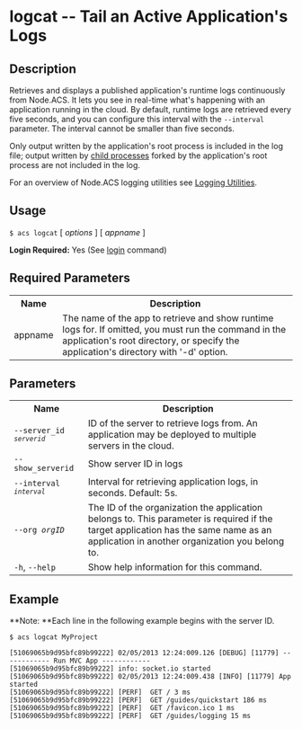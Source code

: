 
# logcat -- Tail an Active Application's Logs

## Description

Retrieves and displays a published application's runtime logs continuously from
Node.ACS. It lets you see in real-time what's happening with an application running in the cloud.
By default, runtime logs are retrieved every five seconds, and you can configure this interval with the
`--interval` parameter. The interval cannot be smaller than five seconds.

Only output written by the application's root process is included in the log
file; output written by [child processes](#!/guide/node_clustering) forked by the application's root
process are not included in the log.

For an overview of Node.ACS logging utilities see [Logging Utilities](#!/guide/node_logging-section-logging-utilities).

## Usage

`$ acs logcat` [ _options_ ] [ _appname_ ]

**Login Required:** Yes (See [login](#!/guide/node_cli_login) command)

## Required Parameters

<table class="doc-table">
    <tbody>
        <tr>
            <th>Name</th>
            <th>Description</th>
        </tr>
        <tr>
            <td>appname</td>
            <td>The name of the app to retrieve and show runtime logs for. If omitted, you must run the command in the application's root directory,
                 or specify the application's directory with '-d' option.</td>
        </tr>
    </tbody>
</table>

## Parameters

<table class="doc-table">
    <tbody>
        <tr>
            <th>Name</th>
            <th>Description</th>
        </tr>
        <tr>
            <td nowrap><code>--server_id<code> <em>serverid</em></td>
            <td>ID of the server to retrieve logs from. An application may be deployed to multiple servers in the cloud.</td>
        </tr>
        <tr>
            <td nowrap><code>--show_serverid<code></td>
            <td>Show server ID in logs</td>
        </tr>
        <tr>
            <td><code>--interval<code> <em>interval</em></td>
            <td>Interval for retrieving application logs, in seconds.  Default: 5s.</td>
        </tr>
        <tr>
            <td><code>--org <em>orgID</em></code></td>
            <td>The ID of the organization the application belongs to.  This parameter is required
            if the target application has the same name as an application in another organization 
            you belong to.
             </td>
        </tr>
        <tr>
            <td><code>-h</code>, <code>--help</code></td>
            <td>Show help information for this command.</td>
        </tr>
    </tbody>
</table>

## Example

**Note: **Each line in the following example begins with the server ID.
    
    $ acs logcat MyProject
    
    [51069065b9d95bfc89b99222] 02/05/2013 12:24:009.126 [DEBUG] [11779] ------------ Run MVC App ------------
    [51069065b9d95bfc89b99222] info: socket.io started
    [51069065b9d95bfc89b99222] 02/05/2013 12:24:009.438 [INFO] [11779] App started
    [51069065b9d95bfc89b99222] [PERF]  GET / 3 ms
    [51069065b9d95bfc89b99222] [PERF]  GET /guides/quickstart 186 ms
    [51069065b9d95bfc89b99222] [PERF]  GET /favicon.ico 1 ms
    [51069065b9d95bfc89b99222] [PERF]  GET /guides/logging 15 ms
    
    

